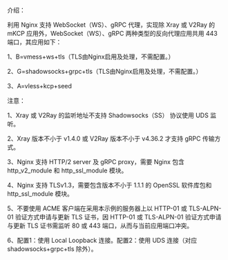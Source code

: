 介绍：

利用 Nginx 支持 WebSocket（WS）、gRPC 代理，实现除 Xray 或 V2Ray 的 mKCP 应用外，WebSocket（WS）、gRPC 两种类型的反向代理应用共用 443 端口，其应用如下：

1、B=vmess+ws+tls（TLS由Nginx启用及处理，不需配置。）

2、G=shadowsocks+grpc+tls（TLS由Nginx启用及处理，不需配置。）

3、A=vless+kcp+seed

注意：

1、Xray 或 V2Ray 的监听地址不支持 Shadowsocks（SS） 协议使用 UDS 监听。

2、Xray 版本不小于 v1.4.0 或 V2Ray 版本不小于 v4.36.2 才支持 gRPC 传输方式。

3、Nginx 支持 HTTP/2 server 及 gRPC proxy，需要 Nginx 包含 http_v2_module 和 http_ssl_module 模块。

4、Nginx 支持 TLSv1.3，需要包含版本不小于 1.1.1 的 OpenSSL 软件库包和 http_ssl_module 模块。

5、不要使用 ACME 客户端在采用本示例的服务器上以 HTTP-01 或 TLS-ALPN-01 验证方式申请与更新 TLS 证书，因 HTTP-01 或 TLS-ALPN-01 验证方式申请与更新 TLS 证书需监听 80 或 443 端口，从而与当前应用端口冲突。

6、配置1：使用 Local Loopback 连接。配置2：使用 UDS 连接（对应 shadowsocks+grpc+tls 除外）。
